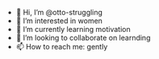 - 👋 Hi, I’m @otto-struggling
- 👀 I’m interested in women
- 🌱 I’m currently learning motivation
- 💞️ I’m looking to collaborate on learnding
- 📫 How to reach me: gently

<!---
otto-struggling/otto-struggling is a ✨ special ✨ repository because its `README.md` (this file) appears on your GitHub profile.
You can click the Preview link to take a look at your changes.
--->
